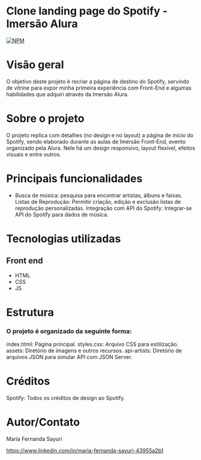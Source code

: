 # Clone landing page do Spotify - Imersão Alura 

[![NPM](https://img.shields.io/npm/l/react)](https://github.com/ma-sayuri/Spotify-Imersao-Front-End/blob/main/LICENSE) 

# Visão geral

O objetivo deste projeto é recriar a página de destino do Spotify, servindo de vitrine para expor minha primeira experiência com Front-End e algumas habilidades que adquiri através da Imersão Alura.

# Sobre o projeto

O projeto replica com detalhes (no design e no layout) a página de início do Spotify, sendo elaborado durante as aulas de Imersão Front-End, evento organizado pela Alura. Nele há um design responsivo, layout flexível, efeitos visuais e entre outros.

# Principais funcionalidades
- Busca de música:  pesquisa para encontrar artistas, álbuns e faixas.
Listas de Reprodução: Permitir criação, edição e exclusão listas de reprodução personalizadas.
Integração com API do Spotify: Integrar-se API do Spotify para dados de música.

# Tecnologias utilizadas
## Front end
- HTML 
- CSS
- JS

# Estrutura 
### O projeto é organizado da seguinte forma:

index.html: Página principal.
styles.css: Arquivo CSS para estilização.
assets: Diretório de imagens e outros recursos.
api-artists: Diretório de arquivos JSON para simular API com JSON Server.

# Créditos

Spotify: Todos os créditos de design ao Spotify.

# Autor/Contato

Maria Fernanda Sayuri

https://www.linkedin.com/in/maria-fernanda-sayuri-43955a2b1
